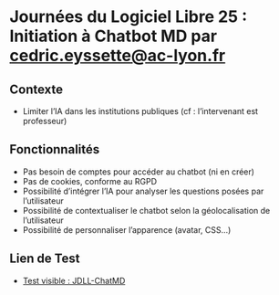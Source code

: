 # Journées du Logiciel Libre 25 : **Initiation à Chatbot MD** par cedric.eyssette@ac-lyon.fr

## Contexte
- Limiter l’IA dans les institutions publiques (cf : l’intervenant est professeur)

## Fonctionnalités
- Pas besoin de comptes pour accéder au chatbot (ni en créer)
- Pas de cookies, conforme au RGPD
- Possibilité d’intégrer l’IA pour analyser les questions posées par l’utilisateur
- Possibilité de contextualiser le chatbot selon la géolocalisation de l’utilisateur
- Possibilité de personnaliser l’apparence (avatar, CSS…)

## Lien de Test
- [Test visible : JDLL-ChatMD](https://github.com/adremiere-pro/JDLL-ChatMD)
